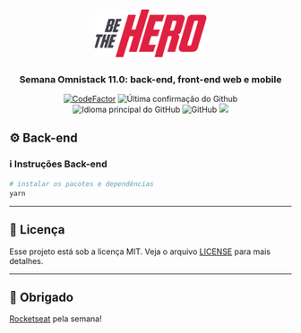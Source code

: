 <h1 align="center">
  <img alt="BeTheHero" title="be-the-hero" src=".github/logo.png" width="200px" />
</h1>

<h3 align="center">
  Semana Omnistack 11.0: back-end, front-end web e mobile
</h3>

<p align = "center">
<a href="https://www.codefactor.io/repository/github/hugo-marcelo/be-the-hero"><img src="https://www.codefactor.io/repository/github/hugo-marcelo/be-the-hero/badge" alt="CodeFactor" /></a>
<img alt = "Última confirmação do Github" src = "https://img.shields.io/github/last-commit/hugo-marcelo/be-the-hero">
<img alt = "Idioma principal do GitHub" src = "https://img.shields.io/github/languages/top/hugo-marcelo/be-the-hero">
<img alt = "GitHub" src = "https://img.shields.io/github/license/hugo-marcelo/be-the-hero.svg">
<a href="https://www.codacy.com/manual/hugo-marcelo/be-the-hero?utm_source=github.com&amp;utm_medium=referral&amp;utm_content=hugo-marcelo/be-the-hero&amp;utm_campaign=Badge_Grade"><img src="https://api.codacy.com/project/badge/Grade/147d0b2836734c79b7ee5ea035f065b4"/></a>
</p>

## :gear: Back-end

### :information_source: Instruções Back-end

```bash
# instalar os pacotes e dependências
yarn
```

---

## :memo: Licença

Esse projeto está sob a licença MIT. Veja o arquivo [LICENSE](LICENSE) para mais detalhes.

---

## :clap: Obrigado

[Rocketseat](https://rocketseat.com.br/) pela semana!

